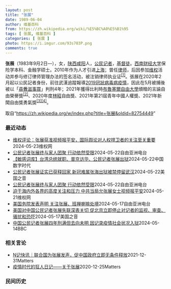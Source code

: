 ```yaml
---
layout: post
title: "张展"
date: 1989-06-04
author: 维基百科
from: https://zh.wikipedia.org/wiki/%E5%BC%A0%E5%B1%95
tags: [ 张展, 维基百科 ]
categories: [ 张展 ]
photo: https://i.imgur.com/93s703P.png
comments: true
---
```

<div class="mw-content-ltr mw-parser-output" lang="zh" dir="ltr"><div id="noteTA-9ce5ea90" class="noteTA"><div class="noteTA-group"><div data-noteta-group-source="module" data-noteta-group="Medicine"></div></div></div>


<p><b>张展</b>（1983年9月2日<span class="useeditintro" title="Template:BLP editintro">—</span>），女，<a href="/wiki/%E9%99%95%E8%A5%BF" class="mw-redirect" title="陕西">陕西</a><a href="/wiki/%E5%92%B8%E9%98%B3" class="mw-redirect" title="咸阳">咸阳</a>人，<a href="/wiki/%E5%85%AC%E6%B0%91%E8%A8%98%E8%80%85" class="mw-redirect" title="公民記者">公民记者</a>，<a href="/wiki/%E5%9F%BA%E7%9D%A3%E5%BE%92" title="基督徒">基督徒</a>。<a href="/wiki/%E8%A5%BF%E5%8D%97%E8%B4%A2%E7%BB%8F%E5%A4%A7%E5%AD%A6" title="西南财经大学">西南财经大学</a>保险学本科、金融学硕士。2010年作为人才引进<a href="/wiki/%E4%B8%8A%E6%B5%B7" class="mw-redirect" title="上海">上海</a>；曾任<a href="/wiki/%E5%BE%8B%E5%B8%88" class="mw-redirect" title="律师">律师</a>，后因参加<a href="/wiki/%E7%BB%B4%E6%9D%83" class="mw-redirect" title="维权">维权</a>活动并参与修订律师管理办法的签名活动，被注销律师执业证<sup id="cite_ref-1" class="reference"><a href="#cite_note-1">[1]</a></sup>。張展在2020年2月起以公民記者身份，前往武漢追蹤報導<a href="/wiki/2019%E5%86%A0%E7%8B%80%E7%97%85%E6%AF%92%E7%97%85%E6%AD%A6%E6%BC%A2%E5%B8%82%E7%96%AB%E6%83%85" title="2019冠狀病毒病武漢市疫情">2019冠狀病毒病疫情</a>，因此在5月被捕後被以「<a href="/wiki/%E5%B0%8B%E9%87%81%E6%BB%8B%E4%BA%8B%E7%BD%AA" class="mw-redirect" title="尋釁滋事罪">尋釁滋事罪</a>」判刑4年；2021年獲得比利時<a href="/wiki/%E5%B8%83%E9%B2%81%E5%A1%9E%E5%B0%94%E8%87%AA%E7%94%B1%E5%A4%A7%E5%AD%A6_(%E8%8D%B7%E5%85%B0%E8%AF%AD)" title="布鲁塞尔自由大学 (荷兰语)">布魯塞爾自由大學</a>頒贈的言論自由榮譽獎<sup id="cite_ref-2" class="reference"><a href="#cite_note-2">[2]</a></sup>、2020年度<a href="/wiki/%E6%9E%97%E6%98%AD" title="林昭">林昭</a>自由獎、2021年第21屆青年中國人權獎、2021年新聞自由獎勇氣獎<sup id="cite_ref-無國界_3-0" class="reference"><a href="#cite_note-無國界-3">[3]</a></sup><sup id="cite_ref-4" class="reference"><a href="#cite_note-4">[4]</a></sup>。
</p>
<meta property="mw:PageProp/toc">
</div><!--esi <esi:include src="/esitest-fa8a495983347898/content" /> --><noscript><img src="https://login.wikimedia.org/wiki/Special:CentralAutoLogin/start?type=1x1" alt="" width="1" height="1" style="border: none; position: absolute;"></noscript>
<div class="printfooter" data-nosnippet="">取自“<a dir="ltr" href="https://zh.wikipedia.org/w/index.php?title=张展&amp;oldid=82754449">https://zh.wikipedia.org/w/index.php?title=张展&amp;oldid=82754449</a>”</div><div id="recent-news"><h3>最近动态</h3><ul><li><a href="https://nodebe4.github.io/waimei/2024-05-23/%E7%BB%B4%E6%9D%83%E8%AF%84%E8%AE%BA-%E5%BC%A0%E5%B1%95%E8%8E%B7%E5%87%86%E8%A7%86%E9%A2%91%E6%8A%A5%E5%B9%B3%E5%AE%89-%E5%9B%BD%E9%99%85%E8%88%86%E8%AE%BA%E5%AF%B9%E4%BA%BA%E6%9D%83%E6%8D%8D%E5%8D%AB%E8%80%85%E7%9A%84%E5%85%B3%E6%B3%A8%E8%87%B3%E5%85%B3%E9%87%8D%E8%A6%81" title="维权评论：张展获准视频报平安，国际舆论对人权捍卫者的关注至关重要—— 特约评论员：杜越声 2024年5月21日，中国大陆公民记者、人权捍卫者张展通过拍摄视频的方式向外界报平安并感谢外界对她的支持...">维权评论：张展获准视频报平安，国际舆论对人权捍卫者的关注至关重要</a><time>2024-05-23</time><a class="tag">维权网</a></li>
<li><a href="https://nodebe4.github.io/waimei/2024-05-22/%E5%85%AC%E6%B0%91%E8%AE%B0%E8%80%85%E5%BC%A0%E5%B1%95%E7%BB%88%E4%B8%8E%E5%AE%B6%E4%BA%BA%E5%9B%A2%E8%81%9A-%E8%A1%8C%E5%8A%A8%E4%BE%9D%E7%84%B6%E5%8F%97%E9%99%90" title="公民记者张展终与家人团聚 行动依然受限—— 中国公民记者张展已平安回家 视频截图/张展关注组 曾因报道武汉新冠疫情而被当局判刑四年的中国公民记者张展定于上周刑满出狱，却与外界失联，她的家人也被警...">公民记者张展终与家人团聚 行动依然受限</a><time>2024-05-22</time><a class="tag">自由亚洲电台</a></li>
<li><a href="https://nodebe4.github.io/waimei/2024-05-22/%E6%95%8F%E6%84%9F%E8%AF%8D%E5%BA%93-%E5%8F%B0%E6%B9%BE%E6%80%BB%E7%BB%9F%E5%B0%B1%E8%81%8C-%E6%99%AE%E4%BA%AC%E8%AE%BF%E5%8D%8E-%E5%85%AC%E6%B0%91%E8%AE%B0%E8%80%85%E5%BC%A0%E5%B1%95%E5%87%BA%E7%8B%B1" title="【敏感词库】台湾总统就职、普京访华、公民记者张展出狱—— 近期中国发生系列事件，如台湾总统就职、普京访华并会见习近平、公民记者张展出狱等。中国当局在互联网上持续对相关敏感词保持审查。基于加拿大多...">【敏感词库】台湾总统就职、普京访华、公民记者张展出狱</a><time>2024-05-22</time><a class="tag">中国数字时代</a></li>
<li><a href="https://nodebe4.github.io/waimei/2024-05-22/%E5%85%AC%E6%B0%91%E8%AE%B0%E8%80%85%E5%BC%A0%E5%B1%95%E8%AF%81%E5%AE%9E%E5%B7%B2%E8%8E%B7%E9%87%8A%E5%9B%9E%E5%AE%B6-%E6%96%B0%E5%86%A0%E9%9A%BE%E5%B1%9E%E5%BC%A0%E6%B5%B7%E5%87%BA%E7%8B%B1%E8%A2%AB%E7%A6%81%E5%81%9C%E7%95%99%E6%AD%A6%E6%B1%89" title="公民记者张展证实已获释回家 新冠难属张海出狱被禁停留武汉—— Wed, 22 May 2024 15:31:34 GMT 国际记者权益组织记者无国界呼吁中国当局立即释放张展。（图片来自记者无国界...">公民记者张展证实已获释回家 新冠难属张海出狱被禁停留武汉</a><time>2024-05-22</time><a class="tag">美国之音</a></li>
<li><a href="https://nodebe4.github.io/waimei/2024-05-22/%E5%85%AC%E6%B0%91%E8%AE%B0%E8%80%85%E5%BC%A0%E5%B1%95%E7%BB%88%E4%B8%8E%E5%AE%B6%E4%BA%BA%E5%9B%A2%E8%81%9A-%E8%A1%8C%E5%8A%A8%E4%BE%9D%E7%84%B6%E5%8F%97%E9%99%90" title="公民记者张展终与家人团聚 行动依然受限—— 中国公民记者张展已平安回家 视频截图/张展关注组 曾因报道武汉新冠疫情而被当局判刑四年的中国公民记者张展定于上周刑满出狱，却与外界失联，她的家人也被警...">公民记者张展终与家人团聚 行动依然受限</a><time>2024-05-22</time><a class="tag">自由亚洲电台</a></li>
<li><a href="https://nodebe4.github.io/waimei/2024-05-21/%E8%BF%AB%E4%BA%8E%E6%B5%B7%E5%86%85%E5%A4%96%E5%90%84%E7%95%8C%E7%9A%84%E9%AB%98%E5%BA%A6%E5%85%B3%E6%B3%A8%E5%92%8C%E5%8E%8B%E5%8A%9B-%E4%B8%AD%E5%85%B1%E5%BD%93%E5%B1%80%E5%85%81%E5%BC%A0%E5%B1%95%E5%A5%B3%E5%A3%AB%E8%A7%86%E9%A2%91%E6%8A%A5%E5%B9%B3%E5%AE%89" title="迫于海内外各界的高度关注和压力 中共当局允张展女士视频报平安—— （维权网信息中心报道）2024年5月22日，本网获悉：迫于美国、欧盟等海内外各界的高度关注和压力，中共当局在人权捍卫者张展出狱的...">迫于海内外各界的高度关注和压力 中共当局允张展女士视频报平安</a><time>2024-05-21</time><a class="tag">维权网</a></li>
<li><a href="https://nodebe4.github.io/waimei/2024-05-17/%E7%BE%8E%E5%9B%BD%E5%8A%A1%E9%99%A2%E5%8F%91%E8%A1%A8%E5%A3%B0%E6%98%8E-%E5%85%B3%E6%B3%A8%E5%BC%A0%E5%B1%95-%E7%8F%AD%E7%A6%85%E5%96%87%E5%98%9B%E5%A4%84%E5%A2%83" title="美国务院发表声明 关注张展、班禅喇嘛处境—— 中国公民记者张展 视频截图/Youtube 美国国务院发表声明，关注在中国武汉疫情期间被捕并遭判刑判4年的公民记者张展，以及失踪已长达29年的西藏班...">美国务院发表声明 关注张展、班禅喇嘛处境</a><time>2024-05-17</time><a class="tag">自由亚洲电台</a></li>
<li><a href="https://nodebe4.github.io/waimei/2024-05-17/%E7%BE%8E%E5%9B%BD%E5%AF%B9%E4%B8%AD%E5%9B%BD%E5%85%AC%E6%B0%91%E8%AE%B0%E8%80%85%E5%BC%A0%E5%B1%95%E5%A4%B1%E8%81%94%E6%B7%B1%E8%A1%A8%E5%85%B3%E5%88%87-%E4%BF%83%E5%8C%97%E4%BA%AC%E7%AB%8B%E5%8D%B3%E5%81%9C%E6%AD%A2%E5%AF%B9%E8%AE%B0%E8%80%85%E7%9A%84%E7%9B%91%E8%A7%86-%E5%AE%A1%E6%9F%A5-%E9%AA%9A%E6%89%B0%E5%92%8C%E6%81%90%E5%90%93" title="美国对中国公民记者张展失联深表关切 促北京立即停止对记者的监视、审查、骚扰和恐吓—— Fri, 17 May 2024 08:51:34 GMT 资料照：维权组织发布的要求中国当局释放张展的宣传...">美国对中国公民记者张展失联深表关切 促北京立即停止对记者的监视、审查、骚扰和恐吓</a><time>2024-05-17</time><a class="tag">美国之音</a></li>
<li><a href="https://nodebe4.github.io/waimei/2024-05-14/%E4%B8%AD%E5%9B%BD%E5%85%AC%E6%B0%91%E8%AE%B0%E8%80%85%E5%BC%A0%E5%B1%95%E5%9B%9B%E5%B9%B4%E5%88%91%E6%BB%A1%E4%BD%86%E5%8E%BB%E5%90%91%E6%9C%AA%E6%98%8E-%E5%9B%A0%E8%AE%B0%E5%BD%95%E7%96%AB%E6%83%85%E7%A4%BE%E4%BC%9A%E7%8A%B6%E5%86%B5%E5%85%A5%E7%8B%B1" title="中国公民记者张展四年刑满但去向未明 因记录疫情社会状况入狱—— 中国公民记者张展四年刑满但去向未明　因记录疫情社会状况入狱 2024年5月14日 图像来源，Youtube/Screenshot ...">中国公民记者张展四年刑满但去向未明 因记录疫情社会状况入狱</a><time>2024-05-14</time><a class="tag">BBC</a></li>
</ul></div><div id="open-opinion"><h3>相关言论</h3><ul><li><a href="https://nodebe4.github.io/opinion/2021-12-31/N%E8%AE%B0%E5%BF%AB%E8%AE%AF-%E8%81%94%E5%90%88%E5%9B%BD%E4%B8%BA%E5%BC%A0%E5%B1%95%E5%8F%91%E5%A3%B0-%E4%BF%83%E4%B8%AD%E5%9B%BD%E6%94%BF%E5%BA%9C%E7%AB%8B%E5%8D%B3%E6%97%A0%E6%9D%A1%E4%BB%B6%E9%87%8A%E6%94%BE/" title="NGOCN">N记快讯｜联合国为张展发声，促中国政府立即无条件释放</a><time>2021-12-31</time><a class="tag">Matters</a></li>
<li><a href="https://nodebe4.github.io/opinion/2020-12-25/%E7%96%AB%E6%83%85%E6%97%B6%E4%BB%A3%E7%9A%84%E7%8B%82%E4%BA%BA%E6%97%A5%E8%AE%B0-%E5%85%B3%E4%BA%8E%E5%BC%A0%E5%B1%95/" title="AI XIAOMING">疫情时代的狂人日记——关于张展</a><time>2020-12-25</time><a class="tag">Matters</a></li>
</ul></div><div id="mjls-record"><h3>民间历史</h3><ul></ul></div>